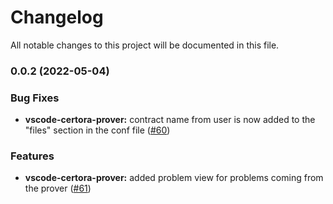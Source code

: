 # Changelog

All notable changes to this project will be documented in this file.

### 0.0.2 (2022-05-04)

### Bug Fixes

* **vscode-certora-prover:** contract name from user is now added to the "files" section in the conf file ([#60](https://github.com/Certora/vscode-certora-prover/pull/60))

### Features

* **vscode-certora-prover:** added problem view for problems coming from the prover ([#61](https://github.com/Certora/vscode-certora-prover/pull/61))